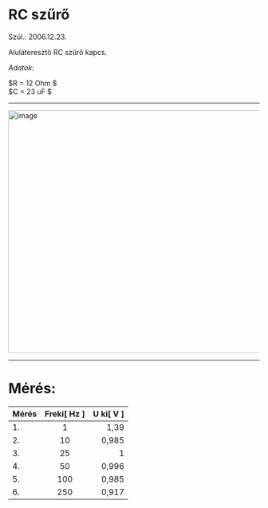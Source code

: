 # RC szűrő

Szül.: 2006.12.23.   

Aluláteresztő RC szűrő kapcs. 

*Adatok:*  

$R = 12 Ohm $   
$C = 23 uF $   

---   

<img width="969" height="487" alt="image" src="https://github.com/user-attachments/assets/87ab2d78-6002-4f47-8321-09159dc22a73" />

---

# Mérés:

| Mérés       | Freki[ Hz ] | U ki[ V ]     |
| :---        |    :----:   |          ---: |
| 1.          | 1           | 1,39          |
| 2.          | 10          | 0,985         |
| 3.          | 25          | 1             |
| 4.          | 50          | 0,996         |
| 5.          | 100         | 0,985         |
| 6.          | 250         | 0,917         |



